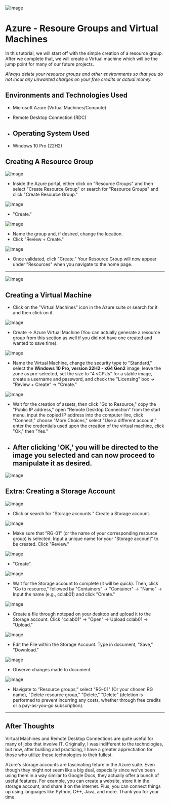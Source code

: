 ![image](https://i.imgur.com/PYyigBm.png)
# Azure - Resoure Groups and Virtual Machines
In this tutorial, we will start off with the simple creation of a resource group. After we complete that, we will create a Virtual machine which will be the jump point for many of our future projects.

*Always delete your resource groups and other environments so that you do not incur any unwanted charges on your free credits or actual money.*

## Environments and Technologies Used

- Microsoft Azure (Virtual Machines/Compute)
- Remote Desktop Connection (RDC)

- ## Operating System Used

- Windows 10 Pro (22H2)

## Creating A Resource Group

![Image](https://i.imgur.com/zKrXdER.png)
- Inside the Azure portal, either click on "Resource Groups" and then select "Create Resource Group" or search for "Resource Groups" and click "Create Resource Group."

![Image](https://i.imgur.com/4mLUDcX.png)

- "Create."

![Image](https://i.imgur.com/43fY5u5.png)

- Name the group and, if desired, change the location.
- Click "Review + Create."

![Image](https://i.imgur.com/KdLYnY9.png)

- Once validated, click "Create." Your Resource Group will now appear under "Resources" when you navigate to the home page.

---

![Image](https://i.imgur.com/9O9OkBJ.png)
## Creating a Virtual Machine

- Click on the "Virtual Machines" icon in the Azure suite or search for it and then click on it.

![Image](https://i.imgur.com/aYyifHG.png)

- Create -> Azure Virtual Machine (You can actually generate a resource group from this section as well if you did not have one created and wanted to save time).

![Image](https://i.imgur.com/PiRPi8s.png)

- Name the Virtual Machine, change the security type to "Standard," select the **Windows 10 Pro, version 22H2 - x64 Gen2** image, leave the zone as pre-selected, set the size to "4 vCPUs" for a stable image, create a username and password, and check the "Licensing" box -> "Review + Create" -> "Create."

![Image](https://i.imgur.com/ytULvuV.png)

- Wait for the creation of assets, then click "Go to Resource," copy the "Public IP address," open "Remote Desktop Connection" from the start menu, input the copied IP address into the computer line, click "Connect," choose "More Choices," select "Use a different account," enter the credentials used upon the creation of the virtual machine, click "Ok," then "Yes."

- After clicking 'OK,' you will be directed to the image you selected and can now proceed to manipulate it as desired.
  ---
![Image](https://i.imgur.com/NNXm3Zo.png)
## Extra: Creating a Storage Account 
  
![Image](https://i.imgur.com/19GwokX.png)

- Click or search for "Storage accounts." Create a Storage account.

![Image](https://i.imgur.com/tFQaQ2U.png)

- Make sure that "RG-01" (or the name of your corresponding resource group) is selected. Input a unique name for your "Storage account" to be created. Click "Review."

![Image](https://i.imgur.com/PEEmhiP.png)

- "Create".

![Image](https://i.imgur.com/pkiW79I.png)

- Wait for the Storage account to complete (it will be quick). Then, click "Go to resource," followed by "Containers" -> "Container" -> "Name" -> Input the name (e.g., cclab01) and click "Create."

![Image](https://i.imgur.com/6P5vQGG.png)
- Create a file through notepad on your desktop and upload it to the Storage account. Click "cclab01" -> "Open" -> Upload cclab01 -> "Upload."

![Image](https://i.imgur.com/9TNLD2w.png)
- Edit the File within the Storage Account. Type in document, "Save," "Download."

![image](https://i.imgur.com/0yuhqzw.png)
- Observe changes made to document.


![Image](https://i.imgur.com/e4YRwwz.png)
- Navigate to "Resource groups," select "RG-01" (Or your chosen RG name), "Delete resource group," "Delete," "Delete" (deletion is performed to prevent incurring any costs, whether through free credits or a pay-as-you-go subscription).

---

## After Thoughts

Virtual Machines and Remote Desktop Connections are quite useful for many of jobs that involve IT. Originally, I was indifferent to the technologies, but now, after bulding and practicing, I have a greater apprectiation for those who utilize these technologies to their fullest. 

Azure's storage accounts are fascinating feture in the Azure suite. Even though they might not seem like a big deal, especially since we've been using them in a way similar to Google Docs, they actually offer a bunch of useful features. For example, you can create a website, store it in the storage account, and share it on the internet. Plus, you can connect things up using languages like Python, C++, Java, and more. Thank you for your time.
